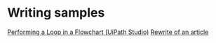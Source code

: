 # Writing samples

[Performing a Loop in a Flowchart (UiPath Studio)](https://bflorentina.github.io/Performing%20a%20Loop%20in%20a%20Flowchart%20(UiPath%20Studio))
[Rewrite of an article](https://bflorentina.github.io/Rewrite/Task%20and%20side%20notes)
